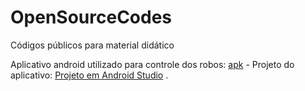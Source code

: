 # OpenSourceCodes
Códigos públicos para material didático



Aplicativo android utilizado para controle dos robos: [apk](https://github.com/WickedBotz/BrinquedoIOT_Free-A/raw/master/Apk/CAB-Controle%20Arduino%20Bluetooth_Free.apk) - Projeto do aplicativo: [Projeto em Android Studio](https://github.com/WickedBotz/BrinquedoIOT_Free-A) .
